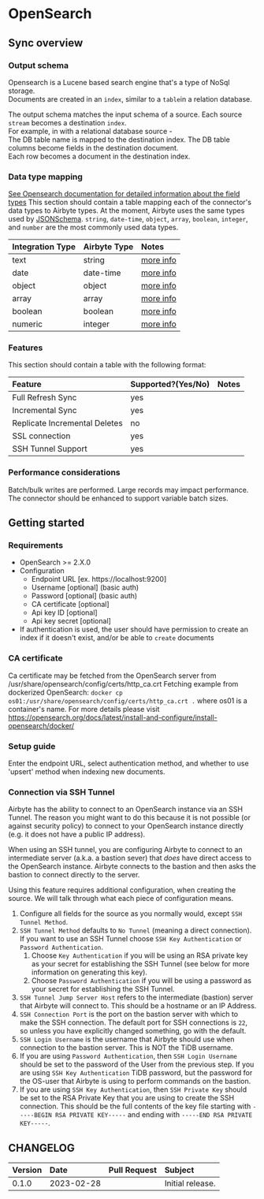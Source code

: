# OpenSearch

## Sync overview

### Output schema


Opensearch is a Lucene based search engine that's a type of NoSql storage.  
Documents are created in an `index`, similar to a `table`in a relation database.

The output schema matches the input schema of a source.
Each source `stream` becomes a destination `index`.  
For example, in with a relational database source -  
The DB table name is mapped to the destination index.
The DB table columns become fields in the destination document.  
Each row becomes a document in the destination index.

### Data type mapping

[See Opensearch documentation for detailed information about the field types](https://opensearch.org/docs/latest/opensearch/supported-field-types/index/)
This section should contain a table mapping each of the connector's data types to Airbyte types. At the moment, Airbyte uses the same types used by [JSONSchema](https://json-schema.org/understanding-json-schema/reference/index.html). `string`, `date-time`, `object`, `array`, `boolean`, `integer`, and `number` are the most commonly used data types.

| Integration Type | Airbyte Type | Notes |
| :--- | :--- | :--- |
| text | string | [more info](https://opensearch.org/docs/latest/opensearch/supported-field-types/text/)
| date | date-time | [more info](https://opensearch.org/docs/latest/opensearch/supported-field-types/date/)
| object | object | [more info](https://opensearch.org/docs/latest/opensearch/supported-field-types/object/)
| array | array | [more info](https://opensearch.org/docs/latest/opensearch/supported-field-types/object/)
| boolean | boolean | [more info](https://opensearch.org/docs/2.5/opensearch/supported-field-types/boolean/)
| numeric | integer | [more info](https://opensearch.org/docs/latest/opensearch/supported-field-types/numeric/)


### Features

This section should contain a table with the following format:

| Feature | Supported?(Yes/No) | Notes |
| :--- |:-------------------| :--- |
| Full Refresh Sync | yes                |  |
| Incremental Sync | yes                |  |
| Replicate Incremental Deletes | no                 |  |
| SSL connection | yes                |  |
| SSH Tunnel Support | yes                |  |

### Performance considerations

Batch/bulk writes are performed. Large records may impact performance.  
The connector should be enhanced to support variable batch sizes.

## Getting started

### Requirements

* OpenSearch >= 2.X.0
* Configuration
    * Endpoint URL [ex. https://localhost:9200]
    * Username [optional] (basic auth)
    * Password [optional] (basic auth)
    * CA certificate [optional]
    * Api key ID [optional]
    * Api key secret [optional]
* If authentication is used, the user should have permission to create an index if it doesn't exist, and/or be able to `create` documents

### CA certificate
Ca certificate may be fetched from the OpenSearch server from /usr/share/opensearch/config/certs/http_ca.crt
Fetching example from dockerized OpenSearch:
`docker cp os01:/usr/share/opensearch/config/certs/http_ca.crt .` where os01 is a container's name. For more details please visit https://opensearch.org/docs/latest/install-and-configure/install-opensearch/docker/

### Setup guide
Enter the endpoint URL, select authentication method, and whether to use 'upsert' method when indexing new documents.

### Connection via SSH Tunnel

Airbyte has the ability to connect to an OpenSearch instance via an SSH Tunnel.
The reason you might want to do this because it is not possible \(or against security policy\) to connect to your OpenSearch instance directly \(e.g. it does not have a public IP address\).

When using an SSH tunnel, you are configuring Airbyte to connect to an intermediate server \(a.k.a. a bastion sever\) that _does_ have direct access to the OpenSearch instance.
Airbyte connects to the bastion and then asks the bastion to connect directly to the server.

Using this feature requires additional configuration, when creating the source. We will talk through what each piece of configuration means.

1. Configure all fields for the source as you normally would, except `SSH Tunnel Method`.
2. `SSH Tunnel Method` defaults to `No Tunnel` \(meaning a direct connection\). If you want to use an SSH Tunnel choose `SSH Key Authentication` or `Password Authentication`.
    1. Choose `Key Authentication` if you will be using an RSA private key as your secret for establishing the SSH Tunnel \(see below for more information on generating this key\).
    2. Choose `Password Authentication` if you will be using a password as your secret for establishing the SSH Tunnel.
3. `SSH Tunnel Jump Server Host` refers to the intermediate \(bastion\) server that Airbyte will connect to. This should be a hostname or an IP Address.
4. `SSH Connection Port` is the port on the bastion server with which to make the SSH connection. The default port for SSH connections is `22`, so unless you have explicitly changed something, go with the default.
5. `SSH Login Username` is the username that Airbyte should use when connection to the bastion server. This is NOT the TiDB username.
6. If you are using `Password Authentication`, then `SSH Login Username` should be set to the password of the User from the previous step. If you are using `SSH Key Authentication` TiDB password, but the password for the OS-user that Airbyte is using to perform commands on the bastion.
7. If you are using `SSH Key Authentication`, then `SSH Private Key` should be set to the RSA Private Key that you are using to create the SSH connection. This should be the full contents of the key file starting with `-----BEGIN RSA PRIVATE KEY-----` and ending with `-----END RSA PRIVATE KEY-----`.

## CHANGELOG

| Version | Date | Pull Request | Subject |
| :--- | :--- | :--- | :--- |
| 0.1.0 | 2023-02-28 | [](https://github.com/airbytehq/airbyte/pull/) | Initial release. |
